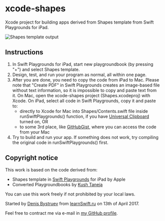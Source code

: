 # xcode-shapes
Xcode project for building apps derived from Shapes template from Swift Playgrounds for iPad.

![Shapes template output](https://github.com/dbystruev/xcode-shapes/blob/master/Resources/xcode-shapes.png)
## Instructions
1. In Swift Playgrounds for iPad, start new playgroundbook (by pressing "+") and select Shapes template.
1. Design, test, and run your program as normal, all within one page.
1. After you are done, you need to copy the code from iPad to Mac.  Please note that "Create PDF" in Swift Playgrounds creates an image-based file without text information, so it is impossible to copy and paste text from it.  On Mac, open the xcode-shapes project (Shapes.xcodeproj) with Xcode.  On iPad, select all code in Swift Playgrounds, copy it and paste to:
   * directly to Xcode for Mac into Shapes/Contents.swift file inside runSwiftPlaygrounds() function, if you have [Universal Clipboard](https://support.apple.com/kb/PH25168) turned on, OR
   * to some 3rd place, like [GitHubGist](https://gist.github.com), where you can access the code from your Mac
1. Try to build and run your app.  If something does not work, try compiling the original code in runSwiftPlaygrounds() first.
## Copyright notice
This work is based on the code derived from:
* Shapes template in [Swift Playgrounds](https://itunes.apple.com/us/app/swift-playgrounds/id908519492) for iPad by Apple
* Converted Playgroundbooks by [Kush Taneja](https://github.com/kushtaneja)

You can use this work freely if not prohibited by your local laws.

Started by [Denis Bystruev](https://github.com/dbystruev/) from [learnSwift.ru](http://learnSwift.ru) on 13th of April 2017.

Feel free to contract me via e-mail in [my GitHub profile](https://github.com/dbystruev/).

